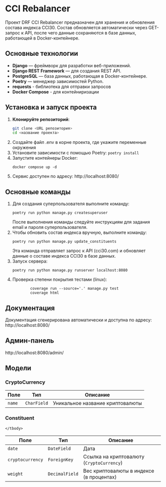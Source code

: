 # CCI Rebalancer

Проект DRF CCI Rebalancer предназначен для хранения и обновления состава индекса CCI30. Состав обновляется автоматически
через GET-запрос к API, после чего данные сохраняются в базе данных, работающей в Docker-контейнере.

## Основные технологии

- **Django** — фреймворк для разработки веб-приложений.
- **Django REST Framework** — для создания REST API.
- **PostgreSQL** — база данных, работающая в Docker-контейнере.
- **Poetry** — менеджер зависимостей Python.
- **requests** - библиотека для отправки запросов
- **Docker Compose**  - для контейниризации

## Установка и запуск проекта

1. **Клонируйте репозиторий**:
   ```bash
   git clone <URL репозитория>
   cd <название проекта>
2. Создайте файл .env в корне проекта, где укажите переменные окружения
3. Установите зависимости с помощью Poetry:
   ```poetry install```
4. Запустите контейнеры Docker:
    ```
    docker compose up -d
    ```
5. Сервис доступен по адресу: http://localhost:8080/

## Основные команды
1. Для создания суперпользователя выполните команду:
   ```commandline
   poetry run python manage.py createsuperuser
   ```
   После выполнения команды следуйте инструкциям для задания email и пароля суперпользователя.
2. Чтобы обновить состав индекса вручную, выполните команду:
   ```commandline
   poetry run python manage.py update_constituents
   ```
   Эта команда отправляет запрос к API (ссi30.com) и обновляет данные о составе индекса CCI30 в базе данных.
3. Запуск сервера:
   ```commandline
   poetry run python manage.py runserver localhost:8080
   ```
4. Проверка степени покрытия тестами (linux):
   ```commandline
           coverage run --source='.' manage.py test 
           coverage html  
   ```

## Документация
Документация сгенерирована автоматически и доступна по адресу:
http://localhost:8080/

## Админ-панель 
http://localhost:8080/admin/

## Модели

### CryptoCurrency
<table>
    <thead>
    <tr>
        <th><strong>Поле</strong></th>
        <th><strong>Тип</strong></th>
        <th><strong>Описание</strong></th>
    </tr>
    </thead>
    <tbody>
    <tr>
        <td><code>name</code></td>
        <td><code>CharField</code></td>
        <td>Уникальное название криптовалюты</td>
    </tr>    
    </tbody>
</table>

### Constituent
<table>
    <thead>
    <tr>
        <th><strong>Поле</strong></th>
        <th><strong>Тип</strong></th>
        <th><strong>Описание</strong></th>
    </tr>
    </thead>
    <tbody>
    <tr>
        <td><code>date</code></td>
        <td><code>DateField</code></td>
        <td>Дата</td>
    </tr>
    <tr>
        <td><code>cryptocurrency</code></td>
        <td><code>ForeignKey</code></td>
        <td>Ссылка на криптовалюту (<code>CryptoCurrency</code>)</td>
    </tr>
    <tr>
        <td><code>weight</code></td>
        <td><code>DecimalField</code></td>
        <td>Вес криптовалюты в индексе (в процентах)</td>
    </tr>
    
    </tbody>
</table>
